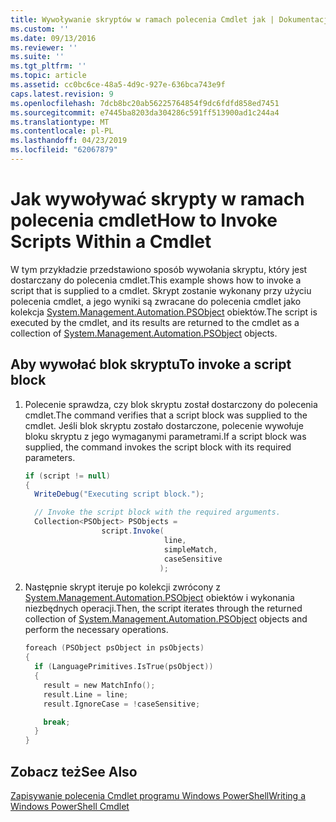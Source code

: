 ```yaml
---
title: Wywoływanie skryptów w ramach polecenia Cmdlet jak | Dokumentacja firmy Microsoft
ms.custom: ''
ms.date: 09/13/2016
ms.reviewer: ''
ms.suite: ''
ms.tgt_pltfrm: ''
ms.topic: article
ms.assetid: cc0bc6ce-48a5-4d9c-927e-636bca743e9f
caps.latest.revision: 9
ms.openlocfilehash: 7dcb8bc20ab56225764854f9dc6fdfd858ed7451
ms.sourcegitcommit: e7445ba8203da304286c591ff513900ad1c244a4
ms.translationtype: MT
ms.contentlocale: pl-PL
ms.lasthandoff: 04/23/2019
ms.locfileid: "62067879"
---
```

# <a name="how-to-invoke-scripts-within-a-cmdlet"></a><span data-ttu-id="2d331-102">Jak wywoływać skrypty w ramach polecenia cmdlet</span><span class="sxs-lookup"><span data-stu-id="2d331-102">How to Invoke Scripts Within a Cmdlet</span></span>

<span data-ttu-id="2d331-103">W tym przykładzie przedstawiono sposób wywołania skryptu, który jest dostarczany do polecenia cmdlet.</span><span class="sxs-lookup"><span data-stu-id="2d331-103">This example shows how to invoke a script that is supplied to a cmdlet.</span></span> <span data-ttu-id="2d331-104">Skrypt zostanie wykonany przy użyciu polecenia cmdlet, a jego wyniki są zwracane do polecenia cmdlet jako kolekcja [System.Management.Automation.PSObject](/dotnet/api/System.Management.Automation.PSObject) obiektów.</span><span class="sxs-lookup"><span data-stu-id="2d331-104">The script is executed by the cmdlet, and its results are returned to the cmdlet as a collection of [System.Management.Automation.PSObject](/dotnet/api/System.Management.Automation.PSObject) objects.</span></span>

## <a name="to-invoke-a-script-block"></a><span data-ttu-id="2d331-105">Aby wywołać blok skryptu</span><span class="sxs-lookup"><span data-stu-id="2d331-105">To invoke a script block</span></span>

1. <span data-ttu-id="2d331-106">Polecenie sprawdza, czy blok skryptu został dostarczony do polecenia cmdlet.</span><span class="sxs-lookup"><span data-stu-id="2d331-106">The command verifies that a script block was supplied to the cmdlet.</span></span> <span data-ttu-id="2d331-107">Jeśli blok skryptu zostało dostarczone, polecenie wywołuje bloku skryptu z jego wymaganymi parametrami.</span><span class="sxs-lookup"><span data-stu-id="2d331-107">If a script block was supplied, the command invokes the script block with its required parameters.</span></span>

    ```csharp
    if (script != null)
    {
      WriteDebug("Executing script block.");

      // Invoke the script block with the required arguments.
      Collection<PSObject> PSObjects =
                     script.Invoke(
                                   line,
                                   simpleMatch,
                                   caseSensitive
                                  );
    ```

2. <span data-ttu-id="2d331-108">Następnie skrypt iteruje po kolekcji zwrócony z [System.Management.Automation.PSObject](/dotnet/api/System.Management.Automation.PSObject) obiektów i wykonania niezbędnych operacji.</span><span class="sxs-lookup"><span data-stu-id="2d331-108">Then, the script iterates through the returned collection of [System.Management.Automation.PSObject](/dotnet/api/System.Management.Automation.PSObject) objects and perform the necessary operations.</span></span>

    ```c
    foreach (PSObject psObject in psObjects)
    {
      if (LanguagePrimitives.IsTrue(psObject))
      {
        result = new MatchInfo();
        result.Line = line;
        result.IgnoreCase = !caseSensitive;

        break;
      }
    }

    ```

## <a name="see-also"></a><span data-ttu-id="2d331-109">Zobacz też</span><span class="sxs-lookup"><span data-stu-id="2d331-109">See Also</span></span>

[<span data-ttu-id="2d331-110">Zapisywanie polecenia Cmdlet programu Windows PowerShell</span><span class="sxs-lookup"><span data-stu-id="2d331-110">Writing a Windows PowerShell Cmdlet</span></span>](./writing-a-windows-powershell-cmdlet.md)
